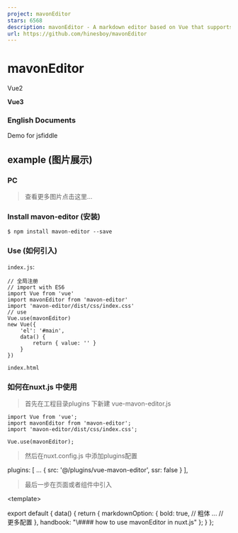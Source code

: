 ```yaml
---
project: mavonEditor
stars: 6568
description: mavonEditor - A markdown editor based on Vue that supports a variety of personalized features
url: https://github.com/hinesboy/mavonEditor
---
```


mavonEditor
===========

Vue2

**Vue3**

### English Documents

Demo for jsfiddle

example (图片展示)
--------------

### PC

> 查看更多图片点击这里...

### Install mavon-editor (安装)

```
$ npm install mavon-editor --save
```

### Use (如何引入)

`index.js`:

    // 全局注册
    // import with ES6
    import Vue from 'vue'
    import mavonEditor from 'mavon-editor'
    import 'mavon-editor/dist/css/index.css'
    // use
    Vue.use(mavonEditor)
    new Vue({
        'el': '#main',
        data() {
            return { value: '' }
        }
    })

`index.html`

<div id\="main"\>
    <mavon-editor v-model\="value"/>
</div\>

### 如何在nuxt.js 中使用

> 首先在工程目录plugins 下新建 vue-mavon-editor.js

```
import Vue from 'vue';
import mavonEditor from 'mavon-editor';
import 'mavon-editor/dist/css/index.css';

Vue.use(mavonEditor);
```

> 然后在nuxt.config.js 中添加plugins配置

  plugins: \[
  ...
    { src: '@/plugins/vue-mavon-editor', ssr: false }
  \],

> 最后一步在页面或者组件中引入

<template\>
  <div class\="mavonEditor"\>
    <no-ssr\>
      <mavon-editor :toolbars\="markdownOption" v-model\="handbook"/>
    </no-ssr\>
  </div\>
</template\>
<script\>
export default {
  data() {
    return {
      markdownOption: {
        bold: true, // 粗体
        ... // 更多配置
      },
      handbook: "\#### how to use mavonEditor in nuxt.js"
    };
  }
};
</script\>

<style scoped>
.mavonEditor {
  width: 100%;
  height: 100%;
}
</style\>

> 更多引入方式点击这里...

> 如何获取并设置markdown-it对象...

API 文档
------

### props

name 名称

type 类型

default 默认值

describe 描述

value

String

初始值

language

String

zh-CN

语言选择，暂支持 zh-CN: 简体中文, zh-TW: 正体中文 ， en: 英文 ， fr: 法语， pt-BR: 葡萄牙语， ru: 俄语， de: 德语， ja: 日语

fontSize

String

14px

编辑区域文字大小

scrollStyle

Boolean

true

开启滚动条样式(暂时仅支持chrome)

boxShadow

Boolean

true

开启边框阴影

boxShadowStyle

String

0 2px 12px 0 rgba(0, 0, 0, 0.1)

边框阴影样式

transition

Boolean

true

是否开启过渡动画

toolbarsBackground

String

#ffffff

工具栏背景颜色

previewBackground

String

#fbfbfb

预览框背景颜色

subfield

Boolean

true

true： 双栏(编辑预览同屏)， false： 单栏(编辑预览分屏)

defaultOpen

String

在单栏（`subfield=false`）时默认展示区域.  
edit： 默认展示编辑区域，  
preview： 默认展示预览区域  
其他 = edit

placeholder

String

开始编辑...

输入框为空时默认提示文本

editable

Boolean

true

是否允许编辑

codeStyle

String

code-github

markdown样式： 默认github, 可选配色方案

toolbarsFlag

Boolean

true

工具栏是否显示

navigation

Boolean

false

默认展示目录

shortCut

Boolean

true

是否启用快捷键

autofocus

Boolean

true

自动聚焦到文本框

ishljs

Boolean

true

代码高亮

imageFilter

function

null

图片过滤函数，参数为一个`File Object`，要求返回一个`Boolean`, `true`表示文件合法，`false`表示文件不合法

imageClick

function

null

图片点击事件，默认为预览，可覆盖

tabSize

Number

\\t

tab转化为几个空格，默认为\\t

html

Boolean

true

启用HTML标签，因为历史原因这个标记一直默认为true，但建议不使用HTML标签就关闭它，它能彻底杜绝安全问题。

xssOptions

Object

{}

xss规则配置, 默认开启，设置false可以关闭，开启后会对HTML标签进行过滤，默认过滤所有HTML标签属性，建议按需配置白名单减少被攻击的可能。  
\- 自定义规则参考: https://jsxss.com/zh/options.html  
\- 参考DEMO: dev-demo

toolbars

Object

如下例

工具栏

#### toolbars

默认工具栏按钮全部开启, 传入自定义对象，可以选择启用部分按钮

/\*
  例如: {
      bold: true, // 粗体
      italic: true,// 斜体
      header: true,// 标题
  }
  此时, 仅仅显示此三个功能键
\*/
toolbars: {
    bold: true, // 粗体
    italic: true, // 斜体
    header: true, // 标题
    underline: true, // 下划线
    strikethrough: true, // 中划线
    mark: true, // 标记
    superscript: true, // 上角标
    subscript: true, // 下角标
    quote: true, // 引用
    ol: true, // 有序列表
    ul: true, // 无序列表
    link: true, // 链接
    imagelink: true, // 图片链接
    code: true, // code
    table: true, // 表格
    fullscreen: true, // 全屏编辑
    readmodel: true, // 沉浸式阅读
    htmlcode: true, // 展示html源码
    help: true, // 帮助
    /\* 1.3.5 \*/
    undo: true, // 上一步
    redo: true, // 下一步
    trash: true, // 清空
    save: true, // 保存（触发events中的save事件）
    /\* 1.4.2 \*/
    navigation: true, // 导航目录
    /\* 2.1.8 \*/
    alignleft: true, // 左对齐
    aligncenter: true, // 居中
    alignright: true, // 右对齐
    /\* 2.2.1 \*/
    subfield: true, // 单双栏模式
    preview: true, // 预览
}

如果需要自定义添加工具栏按钮，可以通过以下方式

<mavon-editor\>
  <!-- 左工具栏前加入自定义按钮 -->
  <template slot\="left-toolbar-before"\>
    <button
      type\="button"
      @click\="$click('test')"
      class\="op-icon fa fa-mavon-align-left"
      aria-hidden\="true"
      title\="自定义"
    \></button\>
  </template\>
  <!-- 左工具栏后加入自定义按钮  -->
  <template slot\="left-toolbar-after"\>
    <button
      type\="button"
      @click\="$click('test')"
      class\="op-icon fa fa-mavon-align-left"
      aria-hidden\="true"
      title\="自定义"
    \></button\>
  </template\>
  <!-- 右工具栏前加入自定义按钮  -->
  <template slot\="right-toolbar-before"\>
    <button
      type\="button"
      @click\="$click('test')"
      class\="op-icon fa fa-mavon-align-left"
      aria-hidden\="true"
      title\="自定义"
    \></button\>
  </template\>
  <!-- 右工具栏后加入自定义按钮  -->
  <template slot\="right-toolbar-after"\>
    <button
      type\="button"
      @click\="$click('test')"
      class\="op-icon fa fa-mavon-align-left"
      aria-hidden\="true"
      title\="自定义"
    \></button\>
  </template\>
</mavon-editor\>

### events 事件绑定

name 方法名

params 参数

describe 描述

change

String: value , String: render

编辑区发生变化的回调事件(render: value 经过markdown解析后的结果)

save

String: value , String: render

ctrl + s 的回调事件(保存按键,同样触发该回调)

fullScreen

Boolean: status , String: value

切换全屏编辑的回调事件(boolean: 全屏开启状态)

readModel

Boolean: status , String: value

切换沉浸式阅读的回调事件(boolean: 阅读开启状态)

htmlCode

Boolean: status , String: value

查看html源码的回调事件(boolean: 源码开启状态)

subfieldToggle

Boolean: status , String: value

切换单双栏编辑的回调事件(boolean: 双栏开启状态)

previewToggle

Boolean: status , String: value

切换预览编辑的回调事件(boolean: 预览开启状态)

helpToggle

Boolean: status , String: value

查看帮助的回调事件(boolean: 帮助开启状态)

navigationToggle

Boolean: status , String: value

切换导航目录的回调事件(boolean: 导航开启状态)

imgAdd

Number: pos, File: imgfile

图片文件添加回调事件(pos: 图片在列表中的位置, File: File Object)

imgDel

Array(2):\[Number: pos,File:imgfile \]

图片文件删除回调事件(Array(2): 两个元素的数组，第一位是图片在列表中的位置，第二位是File对象)

### 代码高亮

> 如不需要hightlight代码高亮显示，你应该设置ishljs为false

开启代码高亮props

<!-- ishljs默认为true \-->
<mavon-editor :ishljs\="true"\></mavon-editor\>

为优化插件体积，从**v2.4.2**起以下文件将默认使用`cdnjs`外链:

-   `highlight.js`
-   `github-markdown-css`
-   `katex`(**v2.4.7**)

代码高亮`highlight.js`中的语言解析文件和代码高亮样式将在使用时按需加载. `github-markdown-css`和`katex`仅会在`mounted`时加载

**Notice**: 可选配色方案 和 支持的语言 是从 highlight.js/9.12.0 导出的

> 不使用cdn，本地按需加载点击这里...

### 图片上传

<template\>
    <mavon-editor ref\=md @imgAdd\="$imgAdd" @imgDel\="$imgDel"\></mavon-editor\>
</template\>
<script\>
export default {
    methods: {
        // 绑定@imgAdd event
        $imgAdd(pos, $file){
            // 第一步.将图片上传到服务器.
           var formdata \= new FormData();
           formdata.append('image', $file);
           axios({
               url: 'server url',
               method: 'post',
               data: formdata,
               headers: { 'Content-Type': 'multipart/form-data' },
           }).then((url) \=> {
               // 第二步.将返回的url替换到文本原位置!\[...\](0) -> !\[...\](url)
               /\*\*
               \* $vm 指为mavonEditor实例，可以通过如下两种方式获取
               \* 1. 通过引入对象获取: \`import {mavonEditor} from ...\` 等方式引入后，\`$vm\`为\`mavonEditor\`
               \* 2. 通过$refs获取: html声明ref : \`<mavon-editor ref=md ></mavon-editor>，\`$vm\`为 \`this.$refs.md\`
               \*/
               $vm.$img2Url(pos, url);
           })
        }
    }
}
</script\>

> 图片上传详情点击这里...

### 注

-   **默认大小样式为 min-height: 300px , min-width: 300px 可自行覆盖**
-   **基础z-index: 1500**
-   **仅用作展示可以设置props: toolbarsFlag: false , subfield: false, defaultOpen: "preview"**

### 快捷键

key

keycode

功能

F8

119

开启/关闭导航

F9

120

预览/编辑切换

F10

121

开启/关闭全屏

F11

122

开启/关闭阅读模式

F12

123

单栏/双栏切换

TAB

9

缩进

CTRL + S

17 + 83

触发保存

CTRL + D

17 + 68

删除选中行

CTRL + Z

17 + 90

上一步

CTRL + Y

17 + 89

下一步

CTRL + BreakSpace

17 + 8

清空编辑

CTRL + B

17 + 66

\*\*加粗\*\*

CTRL + I

17 + 73

\*斜体\*

CTRL + H

17 + 72

\# 标题

CTRL + 1

17 + 97 or 49

\# 标题

CTRL + 2

17 + 98 or 50

\## 标题

CTRL + 3

17 + 99 or 51

\### 标题

CTRL + 4

17 + 100 or 52

\#### 标题

CTRL + 5

17 + 101 or 53

\##### 标题

CTRL + 6

17 + 102 or 54

\###### 标题

CTRL + U

17 + 85

++下划线++

CTRL + M

17 + 77

\==标记==

CTRL + Q

17 + 81

\> 引用

CTRL + O

17 + 79

1\. 有序列表

CTRL + L

17 + 76

\[链接标题\](链接地址)

CTRL + ALT + S

17 + 18 + 83

^上角标^

CTRL + ALT + U

17 + 18 + 85

\- 无序列表

CTRL + ALT + C

17 + 18 + 67

\`\`\` 代码块

CTRL + ALT + L

17 + 18 + 76

!\[图片标题\](图片链接)

CTRL + ALT + T

17 + 18 + 84

表格

CTRL + SHIFT + S

17 + 16 + 83

下角标

CTRL + SHIFT + D

17 + 16 + 68

~~中划线~~

CTRL + SHIFT + C

17 + 16 + 67

居中

CTRL + SHIFT + L

17 + 16 + 76

居左

CTRL + SHIFT + R

17 + 16 + 82

居右

SHIFT + TAB

16 + 9

取消缩进

Dependencies (依赖)
-----------------

-   markdown-it
    
-   auto-textarea
    

Markdown 语法拓展
-------------

-   emoji
-   subscript
-   superscript
-   container
-   definition list
-   abbreviation
-   footnote
-   insert
-   mark
-   todo list
-   highlight
-   katex
-   images preview
-   toc

> 可通过获取markdown-it对象引入其他语法插件 可通过获取markdown-it对象引入其他语法插件

update(更新内容)
------------

-   更新日志

Collaborators(合作者)
------------------

-   CHENXCHEN
-   ygj6
-   yukaige

License (证书)
------------

mavonEditor is open source and released under the MIT License.

Copyright (c) 2017 hinesboy
